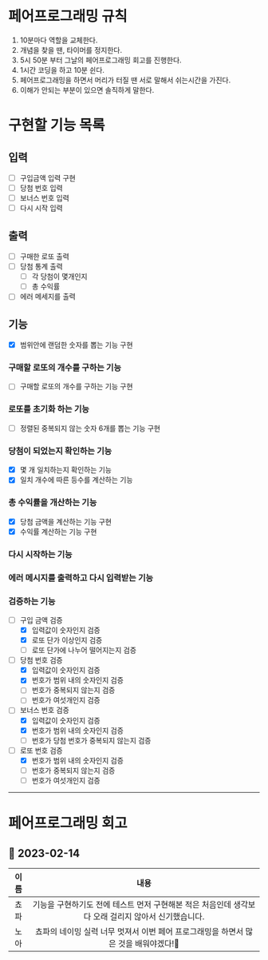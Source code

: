 # 페어프로그래밍 규칙

1. 10분마다 역할을 교체한다.
2. 개념을 찾을 땐, 타이머를 정지한다.
3. 5시 50분 부터 그날의 페어프로그래밍 회고를 진행한다.
4. 1시간 코딩을 하고 10분 쉰다.
5. 페어프로그래밍을 하면서 머리가 터질 땐 서로 말해서 쉬는시간을 가진다.
6. 이해가 안되는 부분이 있으면 솔직하게 말한다.

# 구현할 기능 목록

## 입력

- [ ] 구입금액 입력 구현
- [ ] 당첨 번호 입력
- [ ] 보너스 번호 입력
- [ ] 다시 시작 입력

## 출력

- [ ] 구매한 로또 출력
- [ ] 당첨 통계 출력
  - [ ] 각 당첨이 몇개인지
  - [ ] 총 수익률
- [ ] 에러 메세지를 출력

## 기능

- [x] 범위안에 랜덤한 숫자를 뽑는 기능 구현

### 구매할 로또의 개수를 구하는 기능

- [ ] 구매할 로또의 개수를 구하는 기능 구현

### 로또를 초기화 하는 기능

- [ ] 정렬된 중복되지 않는 숫자 6개를 뽑는 기능 구현

### 당첨이 되었는지 확인하는 기능

- [x] 몇 개 일치하는지 확인하는 기능
- [x] 일치 개수에 따른 등수를 계산하는 기능

### 총 수익률을 개산하는 기능

- [x] 당첨 금액을 계산하는 기능 구현
- [x] 수익률 계산하는 기능 구현

### 다시 시작하는 기능

### 에러 메시지를 출력하고 다시 입력받는 기능

### 검증하는 기능

- [ ] 구입 금액 검증
  - [x] 입력값이 숫자인지 검증
  - [x] 로또 단가 이상인지 검증
  - [ ] 로또 단가에 나누어 떨어지는지 검증
- [ ] 당첨 번호 검증
  - [x] 입력값이 숫자인지 검증
  - [x] 번호가 범위 내의 숫자인지 검증
  - [ ] 번호가 중복되지 않는지 검증
  - [ ] 번호가 여섯개인지 검증
- [ ] 보너스 번호 검증
  - [x] 입력값이 숫자인지 검증
  - [x] 번호가 범위 내의 숫자인지 검증
  - [ ] 번호가 당첨 번호가 중복되지 않는지 검증
- [ ] 로또 번호 검증
  - [x] 번호가 범위 내의 숫자인지 검증
  - [ ] 번호가 중복되지 않는지 검증
  - [ ] 번호가 여섯개인지 검증

---

# 페어프로그래밍 회고

## 📆 2023-02-14

| 이름 |                                                내용                                                 |
| :--: | :-------------------------------------------------------------------------------------------------: |
| 쵸파 | 기능을 구현하기도 전에 테스트 먼저 구현해본 적은 처음인데 생각보다 오래 걸리지 않아서 신기했습니다. |
| 노아 |        쵸파의 네이밍 실력 너무 멋져서 이번 페어 프로그래밍을 하면서 많은 것을 배워야겠다!💪         |
